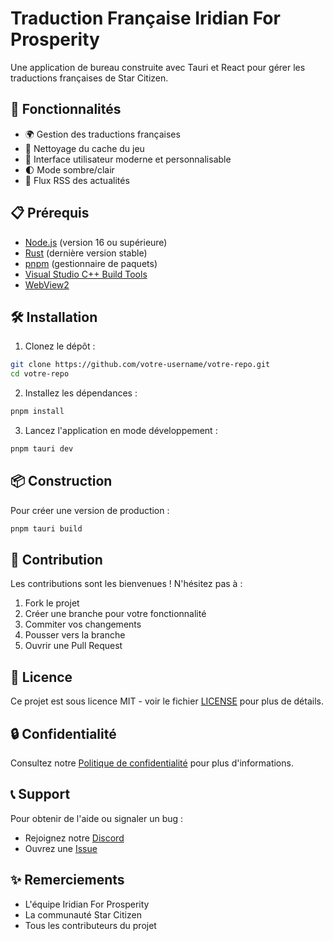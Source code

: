 # Traduction Française Iridian For Prosperity

Une application de bureau construite avec Tauri et React pour gérer les traductions françaises de Star Citizen.

## 🚀 Fonctionnalités

- 🌍 Gestion des traductions françaises
- 🧹 Nettoyage du cache du jeu
- 🎨 Interface utilisateur moderne et personnalisable
- 🌓 Mode sombre/clair
- 📰 Flux RSS des actualités

## 📋 Prérequis

- [Node.js](https://nodejs.org/) (version 16 ou supérieure)
- [Rust](https://www.rust-lang.org/) (dernière version stable)
- [pnpm](https://pnpm.io/) (gestionnaire de paquets)
- [Visual Studio C++ Build Tools](https://visualstudio.microsoft.com/visual-cpp-build-tools/)
- [WebView2](https://developer.microsoft.com/en-us/microsoft-edge/webview2/)

## 🛠️ Installation

1. Clonez le dépôt :
```bash
git clone https://github.com/votre-username/votre-repo.git
cd votre-repo
```

2. Installez les dépendances :
```bash
pnpm install
```

3. Lancez l'application en mode développement :
```bash
pnpm tauri dev
```

## 📦 Construction

Pour créer une version de production :

```bash
pnpm tauri build
```

## 🤝 Contribution

Les contributions sont les bienvenues ! N'hésitez pas à :

1. Fork le projet
2. Créer une branche pour votre fonctionnalité
3. Commiter vos changements
4. Pousser vers la branche
5. Ouvrir une Pull Request

## 📝 Licence

Ce projet est sous licence MIT - voir le fichier [LICENSE](LICENSE) pour plus de détails.

## 🔒 Confidentialité

Consultez notre [Politique de confidentialité](PRIVACY.md) pour plus d'informations.

## 📞 Support

Pour obtenir de l'aide ou signaler un bug :
- Rejoignez notre [Discord](https://discord.gg/xeczPncUY4)
- Ouvrez une [Issue](https://github.com/votre-username/votre-repo/issues)

## ✨ Remerciements

- L'équipe Iridian For Prosperity
- La communauté Star Citizen
- Tous les contributeurs du projet

